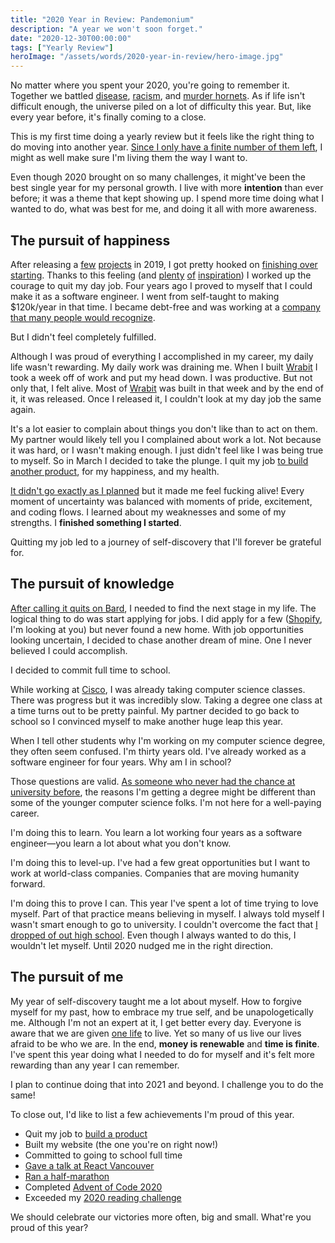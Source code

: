 ```yaml
---
title: "2020 Year in Review: Pandemonium"
description: "A year we won't soon forget."
date: "2020-12-30T00:00:00"
tags: ["Yearly Review"]
heroImage: "/assets/words/2020-year-in-review/hero-image.jpg"
---
```


No matter where you spent your 2020, you're going to remember it. Together we battled [disease](https://en.wikipedia.org/wiki/Coronavirus_disease_2019), [racism](https://blacklivesmatter.com/), and [murder hornets](https://www.scientificamerican.com/article/just-how-dangerous-is-the-murder-hornet/). As if life isn't difficult enough, the universe piled on a lot of difficulty this year. But, like every year before, it's finally coming to a close.

This is my first time doing a yearly review but it feels like the right thing to do moving into another year. [Since I only have a finite number of them left](/life), I might as well make sure I'm living them the way I want to.

Even though 2020 brought on so many challenges, it might've been the best single year for my personal growth. I live with more **intention** than ever before; it was a theme that kept showing up. I spend more time doing what I wanted to do, what was best for me, and doing it all with more awareness.

## The pursuit of happiness

After releasing a [few](/projects/social-media-death-clock) [projects](/projects/wrabit) in 2019, I got pretty hooked on [finishing over starting](/words/what-not-how). Thanks to this feeling (and [plenty](https://twitter.com/sinequanonh) [of](https://www.indiehackers.com/) [inspiration](https://levels.io/)) I worked up the courage to quit my day job. Four years ago I proved to myself that I could make it as a software engineer. I went from self-taught to making $120k/year in that time. I became debt-free and was working at a [company that many people would recognize](https://www.cisco.com/).

But I didn't feel completely fulfilled.

Although I was proud of everything I accomplished in my career, my daily life wasn't rewarding. My daily work was draining me. When I built [Wrabit](/projects/wrabit) I took a week off of work and put my head down. I was productive. But not only that, I felt alive. Most of [Wrabit](/projects/wrabit) was built in that week and by the end of it, it was released. Once I released it, I couldn't look at my day job the same again.

It's a lot easier to complain about things you don't like than to act on them. My partner would likely tell you I complained about work a lot. Not because it was hard, or I wasn't making enough. I just didn't feel like I was being true to myself. So in March I decided to take the plunge. I quit my job [to build another product](/projects/bard), for my happiness, and my health.

[It didn't go exactly as I planned](/failures/2020-product-failures) but it made me feel fucking alive! Every moment of uncertainty was balanced with moments of pride, excitement, and coding flows. I learned about my weaknesses and some of my strengths. I **finished something I started**.

Quitting my job led to a journey of self-discovery that I'll forever be grateful for.

## The pursuit of knowledge

[After calling it quits on Bard](/failures/2020-product-failures), I needed to find the next stage in my life. The logical thing to do was start applying for jobs. I did apply for a few ([Shopify](https://www.shopify.com/), I'm looking at you) but never found a new home. With job opportunities looking uncertain, I decided to chase another dream of mine. One I never believed I could accomplish.

I decided to commit full time to school.

While working at [Cisco](https://www.cisco.com/), I was already taking computer science classes. There was progress but it was incredibly slow. Taking a degree one class at a time turns out to be pretty painful. My partner decided to go back to school so I convinced myself to make another huge leap this year.

When I tell other students why I'm working on my computer science degree, they often seem confused. I'm thirty years old. I've already worked as a software engineer for four years. Why am I in school?

Those questions are valid. [As someone who never had the chance at university before](/failures/high-school), the reasons I'm getting a degree might be different than some of the younger computer science folks. I'm not here for a well-paying career.

I'm doing this to learn. You learn a lot working four years as a software engineer—you learn a lot about what you don't know.

I'm doing this to level-up. I've had a few great opportunities but I want to work at world-class companies. Companies that are moving humanity forward.

I'm doing this to prove I can. This year I've spent a lot of time trying to love myself. Part of that practice means believing in myself. I always told myself I wasn't smart enough to go to university. I couldn't overcome the fact that [I dropped of out high school](/failures/high-school). Even though I always wanted to do this, I wouldn't let myself. Until 2020 nudged me in the right direction.

## The pursuit of me

My year of self-discovery taught me a lot about myself. How to forgive myself for my past, how to embrace my true self, and be unapologetically me. Although I'm not an expert at it, I get better every day. Everyone is aware that we are given [one life](/life) to live. Yet so many of us live our lives afraid to be who we are. In the end, **money is renewable** and **time is finite**. I've spent this year doing what I needed to do for myself and it's felt more rewarding than any year I can remember.

I plan to continue doing that into 2021 and beyond. I challenge you to do the same!

To close out, I'd like to list a few achievements I'm proud of this year.

- Quit my job to [build a product](/projects/bard)
- Built my website (the one you're on right now!)
- Committed to going to school full time
- [Gave a talk at React Vancouver](https://github.com/amorriscode/how-i-built-a-product-in-3-days)
- [Ran a half-marathon](https://www.strava.com/activities/4273232292)
- Completed [Advent of Code 2020](https://github.com/amorriscode/advent-of-code-solutions)
- Exceeded my [2020 reading challenge](https://www.goodreads.com/challenges/11621-2020-reading-challenge)

We should celebrate our victories more often, big and small. What're you proud of this year?
